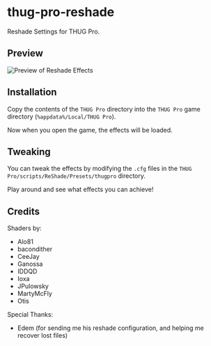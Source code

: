# thug-pro-reshade

Reshade Settings for THUG Pro.

## Preview

![Preview of Reshade Effects](preview.png)

## Installation

Copy the contents of the `THUG Pro` directory into the `THUG Pro` game directory (`%appdata%/Local/THUG Pro`).

Now when you open the game, the effects will be loaded.

## Tweaking

You can tweak the effects by modifying the `.cfg` files in the `THUG Pro/scripts/ReShade/Presets/thugpro` directory.

Play around and see what effects you can achieve!

## Credits

Shaders by:
* Alo81
* bacondither
* CeeJay
* Ganossa
* IDDQD
* Ioxa
* JPulowsky
* MartyMcFly
* Otis

Special Thanks:
* Edem (for sending me his reshade configuration, and helping me recover lost files)
